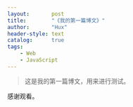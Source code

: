 ```yaml
---
layout:       post
title:        "《我的第一篇博文》"
author:       "Hux"
header-style: text
catalog:      true
tags:
    - Web
    - JavaScript
---
```


> 这是我的第一篇博文，用来进行测试。

感谢观看。
